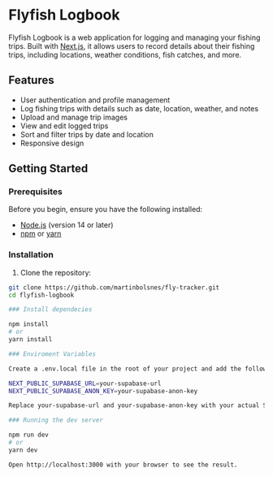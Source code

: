# Flyfish Logbook

Flyfish Logbook is a web application for logging and managing your fishing trips. Built with [Next.js](https://nextjs.org), it allows users to record details about their fishing trips, including locations, weather conditions, fish catches, and more.

## Features

- User authentication and profile management
- Log fishing trips with details such as date, location, weather, and notes
- Upload and manage trip images
- View and edit logged trips
- Sort and filter trips by date and location
- Responsive design

## Getting Started

### Prerequisites

Before you begin, ensure you have the following installed:

- [Node.js](https://nodejs.org/) (version 14 or later)
- [npm](https://www.npmjs.com/) or [yarn](https://yarnpkg.com/)

### Installation

1. Clone the repository:

```bash
git clone https://github.com/martinbolsnes/fly-tracker.git
cd flyfish-logbook

### Install dependecies

npm install
# or
yarn install

### Enviroment Variables

Create a .env.local file in the root of your project and add the following environment variables:

NEXT_PUBLIC_SUPABASE_URL=your-supabase-url
NEXT_PUBLIC_SUPABASE_ANON_KEY=your-supabase-anon-key

Replace your-supabase-url and your-supabase-anon-key with your actual Supabase project URL and anonymous key.

### Running the dev server

npm run dev
# or
yarn dev

Open http://localhost:3000 with your browser to see the result.


```
